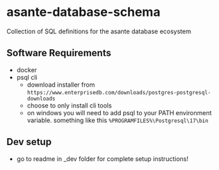 # asante-database-schema

Collection of SQL definitions for the asante database ecosystem

## Software Requirements

- docker
- psql cli
  - download installer from  
  `https://www.enterprisedb.com/downloads/postgres-postgresql-downloads`
  - choose to only install cli tools
  - on windows you will need to add psql to your PATH environment variable. something like this
  `%PROGRAMFILES%\Postgresql\17\bin`

## Dev setup

- go to readme in _dev folder for complete setup instructions!

